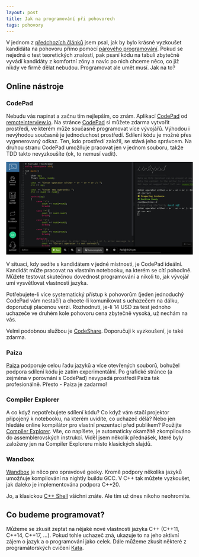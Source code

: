 ```yaml
---
layout: post
title: Jak na programování při pohovorech
tags: pohovory
---
```


V jednom z [předchozích článků](/idealni-pohovor/) jsem psal, jak by bylo krásné vyzkoušet kandidáta na pohovoru
přímo pomocí [párového programování](/parove-programovani/). Pokud se nejedná o test teoretických znalostí, pak psaní
kódu na tabuli zbytečně vyvádí kandidáty z komfortní zóny a navíc po nich chceme něco, co již
nikdy ve firmě dělat nebudou. Programovat ale umět musí. Jak na to?

## Online nástroje

### CodePad

Nebudu vás napínat a začnu tím nejlepším, co znám. Aplikací [CodePad](https://codepad.remoteinterview.io/)
od [remoteinterview.io](https://www.remoteinterview.io/). Na stránce [CodePad](https://codepad.remoteinterview.io/)
si můžete zdarma vytvořit prostředí, ve kterém může současně programovat více vývojářů.
Výhodou i nevýhodou současně je jednoduchost prostředí. Sdílení kódu je možné přes vygenerovaný odkaz.
Ten, kdo prostředí založil, se stává jeho správcem. Na druhou stranu CodePad umožňuje pracovat jen v jednom souboru,
takže TDD takto nevyzkoušíte (ok, to nemusí vadit).

![CodePad](/assets/codepad.jpg)

V situaci, kdy sedíte s kandidátem v jedné místnosti, je CodePad ideální. Kandidát může pracovat na vlastním notebooku,
na kterém se cítí pohodlně. Můžete testovat skutečnou dovednost programování a nikoli to,
jak vývojář umí vysvětlovat vlastnosti jazyka.

Potřebujete-li více systematický přístup k pohovorům (jeden jednoduchý CodePad vám nestačí) a chcete-li
komunikovat s uchazečem na dálku, doporučuji placenou verzi. Rozhodnutí, je-li 14 USD za test jednoho uchazeče ve druhém
kole pohovoru cena zbytečně vysoká, už nechám na vás.

Velmi podobnou službou je [CodeShare](https://codeshare.io). Doporučuji k vyzkoušení, je také zdarma.

### Paiza

[Paiza](https://paiza.io/en/) podporuje celou řadu jazyků a více otevřených souborů, bohužel podpora sdílení
kódu je zatím experimentální. Po grafické stránce (a zejména v porovnání s CodePad) nevypadá prostředí
Paiza tak profesionálně. Přesto - Paiza je zadarmo!

### Compiler Explorer

A co když nepotřebujete sdílení kódu? Co když vám stačí projektor připojený k notebooku, na kterém uvidíte,
co uchazeč dělá? Nebo jen hledáte online kompilátor pro vlastní prezentaci před publikem? Použijte
[Compiler Explorer](https://godbolt.org/).  Vše, co napíšete, je automaticky okamžitě zkompilováno do assemblerovských instrukcí.
Viděl jsem několik přednášek, které byly založeny jen na Compiler Exploreru místo klasických slajdů.

### Wandbox

[Wandbox](https://wandbox.org/) je něco pro opravdové geeky.
Kromě podpory několika jazyků umožňuje kompilování na nightly buildu GCC. V C++ tak můžete vyzkoušet,
jak daleko je implementována podpora C++20.

Jo, a klasickou [C++ Shell](http://cpp.sh/) všichni znáte. Ale tím už dnes nikoho neohromíte.

## Co budeme programovat?

Můžeme se zkusit zeptat na nějaké nové vlastnosti jazyka C++ (C++11, C++14, C++17, …).
Pokud tohle uchazeč zná, ukazuje to na jeho aktivní zájem o jazyk a o programování jako celek.
Dále můžeme zkusit některé z programátorských cvičení [Kata](http://codingdojo.org/kata/).

